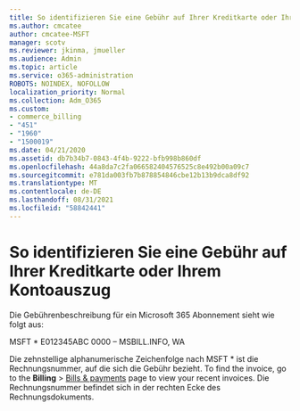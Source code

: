 ```yaml
---
title: So identifizieren Sie eine Gebühr auf Ihrer Kreditkarte oder Ihrem Kontoauszug
ms.author: cmcatee
author: cmcatee-MSFT
manager: scotv
ms.reviewer: jkinma, jmueller
ms.audience: Admin
ms.topic: article
ms.service: o365-administration
ROBOTS: NOINDEX, NOFOLLOW
localization_priority: Normal
ms.collection: Adm_O365
ms.custom:
- commerce_billing
- "451"
- "1960"
- "1500019"
ms.date: 04/21/2020
ms.assetid: db7b34b7-0843-4f4b-9222-bfb998b860df
ms.openlocfilehash: 44a8da7c2fa066582404576525c8e492b00a09c7
ms.sourcegitcommit: e781da003fb7b878854846cbe12b13b9dca8df92
ms.translationtype: MT
ms.contentlocale: de-DE
ms.lasthandoff: 08/31/2021
ms.locfileid: "58842441"
---
```

# <a name="how-to-identify-a-charge-on-your-credit-card-or-bank-statement"></a>So identifizieren Sie eine Gebühr auf Ihrer Kreditkarte oder Ihrem Kontoauszug

Die Gebührenbeschreibung für ein Microsoft 365 Abonnement sieht wie folgt aus:
  
MSFT \* E012345ABC 0000 – MSBILL.INFO, WA
  
Die zehnstellige alphanumerische Zeichenfolge nach MSFT \* ist die Rechnungsnummer, auf die sich die Gebühr bezieht. To find the invoice, go to the **Billing** \> [Bills & payments](https://go.microsoft.com/fwlink/p/?linkid=848039) page to view your recent invoices. Die Rechnungsnummer befindet sich in der rechten Ecke des Rechnungsdokuments.